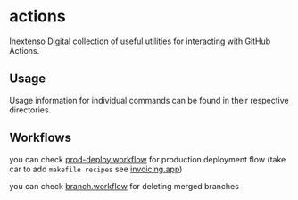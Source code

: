 # actions

Inextenso Digital collection of useful utilities for interacting with GitHub Actions.

## Usage

Usage information for individual commands can be found in their respective directories.

## Workflows

you can check [prod-deploy.workflow](https://github.com/inextensodigital/actions/blob/master/.github/prod-deploy.workflow)
for production deployment flow (take car to add `makefile recipes` see [invoicing.app](https://github.com/inextensodigital/invoicing.app/blob/7c5f20e475e7b7a5c8b1c8f29bd6bdf1b44b8022/Makefile#L179-L208))

you can check [branch.workflow](https://github.com/inextensodigital/actions/blob/master/.github/branch.workflow)
for deleting merged branches
